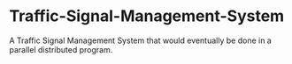 # Traffic-Signal-Management-System
A Traffic Signal Management System that would eventually be done in a parallel distributed program.
